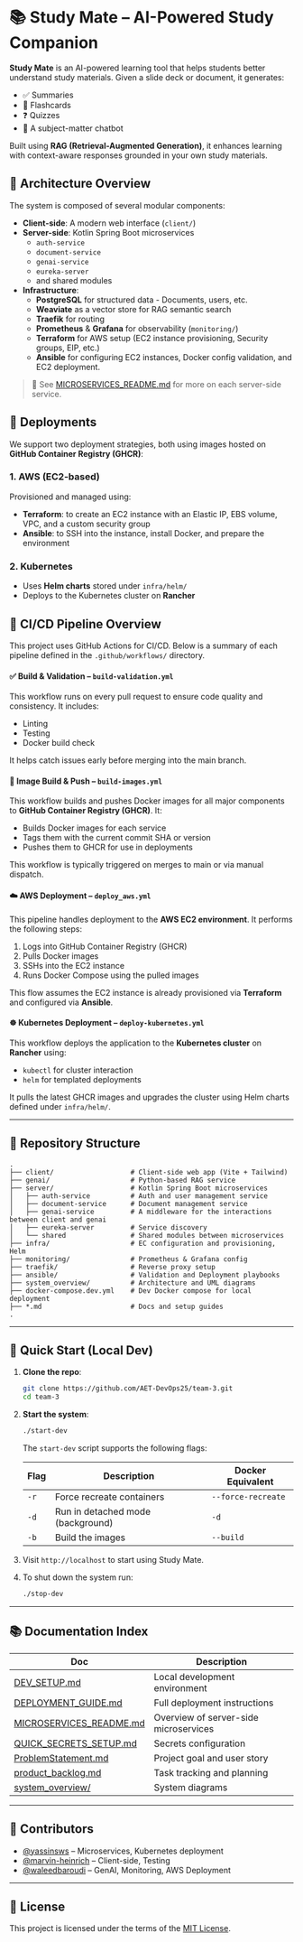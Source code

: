 # 📚 Study Mate – AI-Powered Study Companion

**Study Mate** is an AI-powered learning tool that helps students better understand study materials. Given a slide deck or document, it generates:

- ✅ Summaries  
- 🧠 Flashcards  
- ❓ Quizzes  
- 💬 A subject-matter chatbot  

Built using **RAG (Retrieval-Augmented Generation)**, it enhances learning with context-aware responses grounded in your own study materials.


## 🧱 Architecture Overview

The system is composed of several modular components:

- **Client-side**: A modern web interface (`client/`)
- **Server-side**: Kotlin Spring Boot microservices
  - `auth-service`
  - `document-service`
  - `genai-service`
  - `eureka-server`
  - and shared modules
- **Infrastructure**:
  - **PostgreSQL** for structured data - Documents, users, etc.
  - **Weaviate** as a vector store for RAG semantic search
  - **Traefik** for routing
  - **Prometheus** & **Grafana** for observability (`monitoring/`)
  - **Terraform** for AWS setup (EC2 instance provisioning, Security groups, EIP, etc.)
  - **Ansible** for configuring EC2 instances, Docker config validation, and EC2 deployment.

> 📄 See [MICROSERVICES_README.md](./server/MICROSERVICES_README.md) for more on each server-side service.


## 🚀 Deployments

We support two deployment strategies, both using images hosted on **GitHub Container Registry (GHCR)**:

### 1. AWS (EC2-based)

Provisioned and managed using:

- **Terraform**: to create an EC2 instance with an Elastic IP, EBS volume, VPC, and a custom security group
- **Ansible**: to SSH into the instance, install Docker, and prepare the environment

### 2. Kubernetes

- Uses **Helm charts** stored under `infra/helm/`
- Deploys to the Kubernetes cluster on **Rancher**

## 🔄 CI/CD Pipeline Overview

This project uses GitHub Actions for CI/CD. Below is a summary of each pipeline defined in the `.github/workflows/` directory.


#### ✅ Build & Validation – `build-validation.yml`

This workflow runs on every pull request to ensure code quality and consistency. It includes:

- Linting
- Testing
- Docker build check

It helps catch issues early before merging into the main branch.


#### 🐳 Image Build & Push – `build-images.yml`

This workflow builds and pushes Docker images for all major components to **GitHub Container Registry (GHCR)**. It:

- Builds Docker images for each service
- Tags them with the current commit SHA or version
- Pushes them to GHCR for use in deployments

This workflow is typically triggered on merges to main or via manual dispatch.


#### ☁️ AWS Deployment – `deploy_aws.yml`

This pipeline handles deployment to the **AWS EC2 environment**. It performs the following steps:

1. Logs into GitHub Container Registry (GHCR)
2. Pulls Docker images
3. SSHs into the EC2 instance
4. Runs Docker Compose using the pulled images

This flow assumes the EC2 instance is already provisioned via **Terraform** and configured via **Ansible**.


#### ☸️ Kubernetes Deployment – `deploy-kubernetes.yml`

This workflow deploys the application to the **Kubernetes cluster** on **Rancher** using:

- `kubectl` for cluster interaction
- `helm` for templated deployments

It pulls the latest GHCR images and upgrades the cluster using Helm charts defined under `infra/helm/`.

---

## 📂 Repository Structure

```
.
├── client/                   # Client-side web app (Vite + Tailwind)
├── genai/                    # Python-based RAG service
├── server/                   # Kotlin Spring Boot microservices
│   ├── auth-service          # Auth and user management service
│   ├── document-service      # Document management service
│   ├── genai-service         # A middleware for the interactions between client and genai
│   ├── eureka-server         # Service discovery
│   └── shared                # Shared modules between microservices
├── infra/                    # EC configuration and provisioning, Helm
├── monitoring/               # Prometheus & Grafana config
├── traefik/                  # Reverse proxy setup
├── ansible/                  # Validation and Deployment playbooks
├── system_overview/          # Architecture and UML diagrams
├── docker-compose.dev.yml    # Dev Docker compose for local deployment
├── *.md                      # Docs and setup guides
.
```

---

## 🧪 Quick Start (Local Dev)

1. **Clone the repo**:
   ```bash
   git clone https://github.com/AET-DevOps25/team-3.git
   cd team-3
   ```

3. **Start the system**:
   ```bash
   ./start-dev
   ```
   The `start-dev` script supports the following flags:

   | Flag | Description                              | Docker Equivalent                |
   |------|------------------------------------------|----------------------------------|
   | `-r` | Force recreate containers                | `--force-recreate`              |
   | `-d` | Run in detached mode (background)        | `-d`                            |
   | `-b` | Build the images        | `--build`                            |
4. Visit `http://localhost` to start using Study Mate.
5. To shut down the system run:
   ```bash
   ./stop-dev
   ```

---

## 📚 Documentation Index

| Doc | Description |
|-----|-------------|
| [DEV_SETUP.md](DEV_SETUP.md) | Local development environment |
| [DEPLOYMENT_GUIDE.md](DEPLOYMENT_GUIDE.md) | Full deployment instructions |
| [MICROSERVICES_README.md](MICROSERVICES_README.md) | Overview of server-side microservices |
| [QUICK_SECRETS_SETUP.md](QUICK_SECRETS_SETUP.md) | Secrets configuration |
| [ProblemStatement.md](ProblemStatement.md) | Project goal and user story |
| [product_backlog.md](product_backlog.md) | Task tracking and planning |
| [system_overview/](system_overview/) | System diagrams |

---

## 👥 Contributors

- [@yassinsws](https://github.com/yassinsws) – Microservices, Kubernetes deployment
- [@marvin-heinrich](https://github.com/marvin-heinrich) – Client-side, Testing
- [@waleedbaroudi](https://github.com/waleedbaroudi) – GenAI, Monitoring, AWS Deployment


---

## 📄 License

This project is licensed under the terms of the [MIT License](LICENSE).
